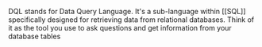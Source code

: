 
DQL stands for Data Query Language. It's a sub-language within [[SQL]] specifically designed for retrieving data from relational databases. Think of it as the tool you use to ask questions and get information from your database tables

